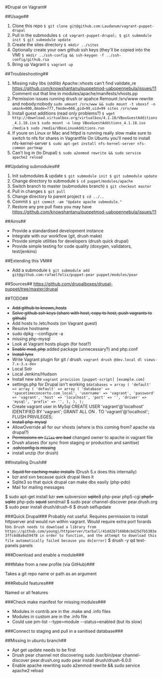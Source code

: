 #Drupal on Vagrant#

##Usage##

1.   Clone this repo
     `$ git clone git@github.com:Laudanum/vagrant-puppet-drupal`
1.   Pull in the submodules
     `$ cd vagrant-puppet-drupal;
      $ git submodule init
      $ git submodule update`
1.   Create the sites directory
     `$ mkdir ../sites`
1.	 Optionally create your own github ssh keys (they'll be copied into the VM)
	 `$ mkdir ../ssh-config && ssh-keygen -f ../ssh-config/github.rsa`
1.   Bring up Vagrant
     `$ vagrant up`

##Troubleshooting##
1.  Missing ruby libs (stdlib)
    Apache::vhosts can't find validate_re
    https://github.com/knowshantanu/puppetmod-uabopennebula/issues/11
    Comment out that line in modules/apache/manifests/vhosts.pp
1.  Permission issues running drush or apahce
    Remount /srv/www rewrite and nobody:nobody
    `sudo umount /srv/www && sudo mount -t vboxsf -o umask=000,dmode=777,fmode=666,gid=99,uid=99 sites /srv/www`
1.  Install guest additions (read only problems?)
    `$ wget http://download.virtualbox.org/virtualbox/4.1.18/VBoxGuestAdditions_4.1.18.iso`
    `$ sudo mount -o loop VBoxGuestAdditions_4.1.18.iso /media`
    `$ sudo /media/VBoxLinuxAdditions.run`
1.  If youre on Linux or Mac and httpd is running really slow make sure to switch to nfs for shares in Vagrantfile
    On Ubuntu you'll need to install nfs-kernel-server
    `$ sudo apt-get install nfs-kernel-server nfs-common portmap`
1.  Can't log in (to Drupal)
    `$ sudo a2enmod rewrite && sudo service apache2 reload`

##Updating submodules##
1.  Init submodules & update
      `$ git submodule init
      $ git submodule update`
1.  Change directory to submodule
    `$ cd puppet/modules/apache`
1.  Switch branch to master (submodules branch)
    `$ git checkout master`
1.  Pull in changes
    `$ git pull`
1.  Change directory to parent project
    `$ cd ../..`
1.  Commit
    `$ git commit -am "Update apache submodule."`
1.  Restore any pre pull fixes you may have
    https://github.com/knowshantanu/puppetmod-uabopennebula/issues/11

##Aims##

* Provide a standardised development instance
* Integrate with our workflow (git, drush make)
* Provide simple utilities for developers (drush quick drupal)
* Provide simple testing for code quality (doxygen, validators, test/jenkins)

##Extending this VM##
*   Add a submodule
    `$ git submodule add git@github.com:rafaelfelix/puppet-pear puppet/modules/pear`


##Sources##
https://github.com/drupalboxes/drupal-puppet/tree/master/drupal

##TODO##
*   ~~Add github to known_hosts~~
*   ~~Solve github ssh keys (share with host, copy to host, push vagrants to github)~~
*   Add hosts to /etc/hosts (on Vagrant guest)
*   Resolve hostname
*   sudo dpkg --configure -a
*   missing php-mysql
*   Look at Vagrant hosts plugin (for host?)
*   ~~Enable mod_php~~ added package (unnecessary?) and php.conf
*   ~~Install lynx~~
*   Write Vagrant plugin for git / drush. `vagrant drush @dev.local dl views-7.x-3.x-dev`
*   Local Solr
*   Local Jenkins/Hudson
*   Install new site `vagrant provision [puppet-script] [example.com]`
*   settings.php for Drupal isn't working
`$databases = array (
  'default' =>
  array (
    'default' =>
    array (
      'database' => 'spacetimeconcerto.com_local',
      'username' => 'vagrant',
      'password' => 'vagrant',
      'host' => 'localhost',
      'port' => '',
      'driver' => 'mysql',
      'prefix' => '',
    ),
  ),
);
`
*   Create vagrant user in MySql
    CREATE USER 'vagrant'@'localhost' IDENTIFIED BY 'vagrant';
    GRANT ALL ON *.* TO 'vagrant'@'localhost'; FLUSH PRIVILEGES;
*   ~~Install php-mysql~~
*   AllowOverride all for our vhosts (where is this coming from? apache via drupal?)
*   ~~Permissions on `files` are bad~~ changed owner to apache in vagrant file
*   Drush aliases (for sync from staging or production and sanitise)
*   ~~.ssh/config is missing~~
*  	install unzip (for drush)

##Installing Drush##

* ~~Squid for caching make installs~~ (Drush 5.x does this internally)
* bzr and svn because quick drupal likes it
* Sqlite3 so that quick drupal can make dbs easily (php-pdo)
* Mail for mailing messages

$ sudo apt-get install bzr ~~svn~~ subversion ~~sqlite3~~ php-pear php5-cgi ~~php5-sqlite~~ php-pdo ~~squid~~ sendmail
$ sudo pear channel-discover pear.drush.org
$ sudo pear install drush/drush-6
$ drush selfupdate


###Quick Drupal###
Probably not useful. Requires permission to install httpserver and would run within vagrant. Would require extra port forards too.
`Drush needs to download a library from https://github.com/youngj/httpserver/tarball/41dd2b7160b8cbd25d7b5383e3ffc6d8a9a59478 in order to function, and the attempt to download this file automatically failed because you do[error]`
$ drush -y qd test-panels panels

###Download and enable a module###

###Make from a new profile (via GitHub)###

Takes a git repo name or path as an argument

###Rebuild features###

Named or all features

###Check make manifest for missing modules###

*   Modules in contrib are in the .make and .info files
*   Modules in custom are in the .info file
*	Could use pm-list --type=module --status=enabled (but its slow)

###Connect to staging and pull in a sanitised database###



##Missing in ubuntu branch##
* Apt get update needs to be first
* Drush pear channel not discovering
  sudo /usr/bin/pear channel-discover pear.drush.org
  sudo pear install drush/drush-6.0.0
* Enable apache rewriting
  sudo a2enmod rewrite && sudo service apache2 reload 
